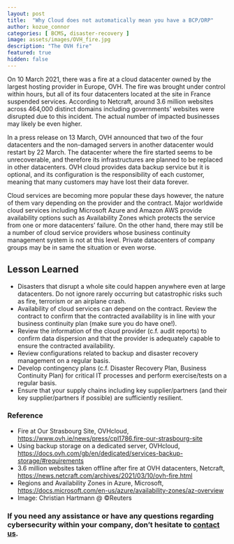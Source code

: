 ```yaml
---
layout: post
title:  "Why Cloud does not automatically mean you have a BCP/DRP"
author: kozue_connor
categories: [ BCMS, disaster-recovery ]
image: assets/images/OVH_fire.jpg
description: "The OVH fire"
featured: true
hidden: false
---
```


On 10 March 2021, there was a fire at a cloud datacenter owned by the largest hosting provider in Europe, OVH. The fire was brought under control within hours, but all of its four datacenters located at the site in France suspended services. According to Netcraft, around 3.6 million websites across 464,000 distinct domains including governments’ websites were disrupted due to this incident. The actual number of impacted businesses may likely be even higher.

In a press release on 13 March, OVH announced that two of the four datacenters and the non-damaged servers in another datacenter would restart by 22 March. The datacenter where the fire started seems to be unrecoverable, and therefore its infrastructures are planned to be replaced in other datacenters. OVH cloud provides data backup service but it is optional, and its configuration is the responsibility of each customer, meaning that many customers may have lost their data forever.

Cloud services are becoming more popular these days however, the nature of them vary depending on the provider and the contract. Major worldwide cloud services including Microsoft Azure and Amazon AWS provide availability options such as Availability Zones which protects the service from one or more datacenters’ failure. On the other hand, there may still be a number of cloud service providers whose business continuity management system is not at this level. Private datacenters of company groups may be in same the situation or even worse.

## Lesson Learned
*	Disasters that disrupt a whole site could happen anywhere even at large datacenters. Do not ignore rarely occurring but catastrophic risks such as fire, terrorism or an airplane crash.
*	Availability of cloud services can depend on the contract. Review the contract to confirm that the contracted availability is in line with your business continuity plan (make sure you do have one!).
*	Review the information of the cloud provider (c.f. audit reports) to confirm data dispersion and that the provider is adequately capable to ensure the contracted availability.
*	Review configurations related to backup and disaster recovery management on a regular basis.
*	Develop contingency plans (c.f. Disaster Recovery Plan, Business Continuity Plan) for critical IT processes and perform exercise/tests on a regular basis.
*	Ensure that your supply chains including key supplier/partners (and their key supplier/partners if possible) are sufficiently resilient.

### Reference 
*	Fire at Our Strasbourg Site, OVHcloud, https://www.ovh.ie/news/press/cpl1786.fire-our-strasbourg-site
*	Using backup storage on a dedicated server, OVHcloud, https://docs.ovh.com/gb/en/dedicated/services-backup-storage/#requirements
*	3.6 million websites taken offline after fire at OVH datacenters, Netcraft, https://news.netcraft.com/archives/2021/03/10/ovh-fire.html
*	Regions and Availability Zones in Azure, Microsoft, https://docs.microsoft.com/en-us/azure/availability-zones/az-overview
*   Image: Christian Hartmann @ &#169;Reuters

### If you need any assistance or have any questions regarding cybersecurity within your company, don’t hesitate to [contact us](https://www.ordina.be/diensten/security-and-privacy/).